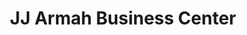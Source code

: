 ---
title: "JJ Armah Business Center"
url: /monrovia/jj-armah-business-center/
shop: electronics
---